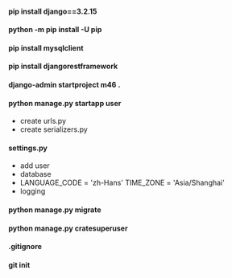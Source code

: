 #### pip install django==3.2.15
#### python -m pip install -U pip
#### pip install mysqlclient
#### pip install djangorestframework
#### django-admin startproject m46 .
#### python manage.py startapp user
  - create urls.py
  - create serializers.py
#### settings.py
  - add user
  - database
  - LANGUAGE_CODE = 'zh-Hans'   TIME_ZONE = 'Asia/Shanghai'
  - logging
#### python manage.py migrate
#### python manage.py cratesuperuser

#### .gitignore
#### git init
